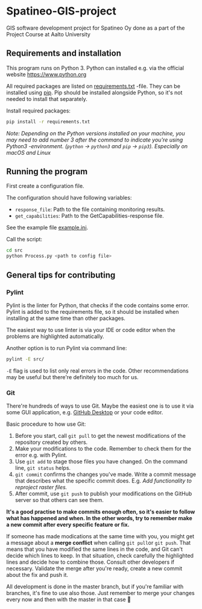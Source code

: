 # Spatineo-GIS-project
GIS software development project for Spatineo Oy done as a part of the Project Course at Aalto University


## Requirements and installation
This program runs on Python 3. Python can installed e.g. via the official website https://www.python.org

All required packages are listed on [requirements.txt](requirements.txt) -file. They can be installed using [pip](https://pip.pypa.io/en/stable/quickstart/). Pip should be installed alongside Python, so it's not needed to install that separately.

Install required packages:
```sh
pip install -r requirements.txt
```

*Note: Depending on the Python versions installed on your machine, you may need to add number 3 after the command to indicate you're using Python3 -environment. (`python` -> `python3` and `pip` -> `pip3`). Especially on macOS and Linux*


## Running the program

First create a configuration file.

The configuration should have following variables:
- `response_file`: Path to the file containing monitoring results. 
- `get_capabilities`: Path to the GetCapabilities-response file. 

See the example file [example.ini](sample_data/example.ini).


Call the script:

```sh
cd src
python Process.py <path to config file>
```


## General tips for contributing

### Pylint

Pylint is the linter for Python, that checks if the code contains some error. Pylint is added to the requirements file, so it should be installed when installing at the same time than other packages.

The easiest way to use linter is via your IDE or code editor when the problems are highlighted automatically.

Another option is to run Pylint via command line:

```sh
pylint -E src/
```

`-E` flag is used to list only real errors in the code. Other recommendations may be useful but there're definitely too much for us.

### Git

There're hundreds of ways to use Git. Maybe the easiest one is to use it via some GUI application, e.g. [GitHub Desktop](https://desktop.github.com) or your code editor.

Basic procedure to how use Git:
1. Before you start, call `git pull` to get the newest modifications of the repository created by others.
2. Make your modifications to the code. Remember to check them for the error e.g. with Pylint.
3. Use `git add` to stage those files you have changed. On the command line, `git status` helps.
4. `git commit` confirms the changes you've made. Write a commit message that describes what the specific commit does. E.g. *Add functionality to reproject raster files.* 
5. After commit, use `git push` to publish your modifications on the GitHub server so that others can see them.

**It's a good practise to make commits enough often, so it's easier to follow what has happened and when. In the other words, try to remember make a new commit after every specific feature or fix.**

If someone has made modications at the same time with you, you might get a message about a **merge conflict** when calling `git pull`or `git push`. That means that you have modified the same lines in the code, and Git can't decide which lines to keep. In that situation, check carefully the highlighted lines and decide how to combine those. Consult other developers if necessary. Validate the merge after you're ready, create a new commit about the fix and push it.

All development is done in the master branch, but if you're familiar with branches, it's fine to use also those. Just remember to merge your changes every now and then with the master in that case :slightly_smiling_face: 

